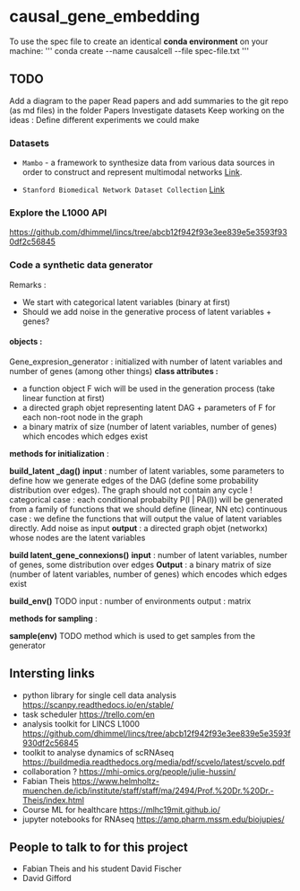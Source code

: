 # causal_gene_embedding

To use the spec file to create an identical **conda environment** on your machine:
'''
conda create --name causalcell --file spec-file.txt
'''

## TODO

Add a diagram to the paper
Read papers and add summaries to the git repo (as md files) in the folder Papers
Investigate datasets
Keep working on the ideas : 
Define different experiments we could make

### Datasets

- ```Mambo``` - a framework to synthesize data from various data sources in order to construct and represent multimodal networks
 [Link](http://snap.stanford.edu/mambo/#tutorial).

- ``` Stanford Biomedical Network Dataset Collection ``` [Link](http://snap.stanford.edu/biodata/index.html)

### Explore the L1000 API

https://github.com/dhimmel/lincs/tree/abcb12f942f93e3ee839e5e3593f930df2c56845

### Code a synthetic data generator

Remarks : 
- We start with categorical latent variables (binary at first)
- Should we add noise in the generative process of latent variables + genes?

#### objects :

Gene_expresion_generator : initialized with number of latent variables and number of genes (among other things)
**class attributes :**
- a function object F wich will be used in the generation process (take linear function at first)
- a directed graph objet representing latent DAG + parameters of F for each non-root node in the graph
- a binary matrix of size (number of latent variables, number of genes) which encodes which edges exist

**methods for initialization** :

**build_latent _dag()**
**input** : number of latent variables, some parameters to define how we generate edges of the DAG (define some probability distribution over edges). The graph should not contain any cycle !
categorical case : each conditional probabilty P(l | PA(l)) will be generated from a family of functions that we should define (linear, NN etc)
continuous case : we define the functions that will output the value of latent variables directly. Add noise as input
**output** : a directed graph objet (networkx) whose nodes are the latent variables

**build latent_gene_connexions()**
**input** : number of latent variables, number of genes, some distribution over edges
**Output** : a binary matrix of size (number of latent variables, number of genes) which encodes which edges exist

**build_env()** TODO
input : number of environments
output : matrix

**methods for sampling** :

**sample(env)** TODO
method which is used to get samples from the generator

## Intersting links

- python library for single cell data analysis https://scanpy.readthedocs.io/en/stable/
- task scheduler https://trello.com/en
- analysis toolkit for LINCS L1000 https://github.com/dhimmel/lincs/tree/abcb12f942f93e3ee839e5e3593f930df2c56845
- toolkit to analyse dynamics of scRNAseq https://buildmedia.readthedocs.org/media/pdf/scvelo/latest/scvelo.pdf
- collaboration ? https://mhi-omics.org/people/julie-hussin/
- Fabian Theis https://www.helmholtz-muenchen.de/icb/institute/staff/staff/ma/2494/Prof.%20Dr.%20Dr.-Theis/index.html
- Course ML for healthcare https://mlhc19mit.github.io/
- jupyter notebooks for RNAseq https://amp.pharm.mssm.edu/biojupies/

## People to talk to for this project
- Fabian Theis and his student David Fischer
- David Gifford


